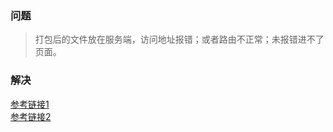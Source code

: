 ### 问题  

> 打包后的文件放在服务端，访问地址报错；或者路由不正常；未报错进不了页面。  

### 解决

[参考链接1](https://blog.csdn.net/qq_37582272/article/details/110178231)   
[参考链接2](https://blog.csdn.net/mrhaoxiaojun/article/details/105379158)   
